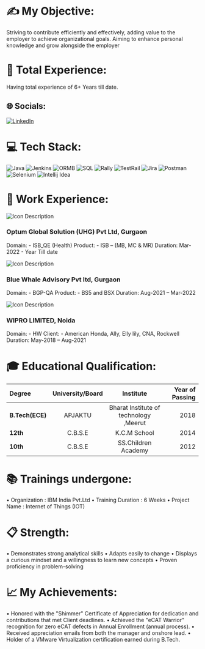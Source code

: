 # ✍ My Objective:

Striving to contribute efficiently and effectively, adding value to the employer to achieve organizational goals. Aiming to enhance personal knowledge and grow alongside the employer

# 👜 Total Experience:
Having total experience of 6+ Years till date.


## 🌐 Socials:
[![LinkedIn](https://img.shields.io/badge/LinkedIn-%230077B5.svg?logo=linkedin&logoColor=white)](https://www.linkedin.com/in/krishna-kumar-34145912b) 

# 💻 Tech Stack:
![Java](https://img.shields.io/badge/java-%23ED8B00.svg?style=plastic&logo=openjdk&logoColor=white) ![Jenkins](https://img.shields.io/badge/jenkins-%232C5263.svg?style=plastic&logo=jenkins&logoColor=white) ![ORMB](https://img.shields.io/badge/ORMB-%23F24E1E.svg?style=plastic&logo=ORMB&logoColor=white) ![SQL](https://img.shields.io/badge/SQL-%234ea94b.svg?style=plastic&logo=MySQL&logoColor=white) ![Rally](https://img.shields.io/badge/Rally-%23F24E1E.svg?style=plastic&logo=Rally&logoColor=white) ![TestRail](https://img.shields.io/badge/TestRail-%234ea94b.svg?style=plastic&logo=TestRail&logoColor=white) ![Jira](https://img.shields.io/badge/jira-%230A0FFF.svg?style=plastic&logo=jira&logoColor=white) ![Postman](https://img.shields.io/badge/Postman-FF6C37?style=plastic&logo=postman&logoColor=white) ![Selenium](https://img.shields.io/badge/Selenium-43B02A?logo=Selenium&logoColor=white) ![Intellij Idea](https://img.shields.io/badge/Intellij%20Idea-%23000000.svg?style=plastic&logo=intellij-idea&logoColor=white)

# 💼 Work Experience:
![Icon Description](KrishnaKumar1203/Krishna/Optum.ico) 
### Optum Global Solution (UHG) Pvt Ltd, Gurgaon

Domain: - ISB_QE (Health)
Product: - ISB – (MB, MC & MR)
Duration:  Mar-2022 - Year Till date

![Icon Description](KrishnaKumar1203/Krishna/Bluestacks.ico) 
### Blue Whale Advisory Pvt ltd, Gurgaon

Domain: - BGP-QA
Product: - BS5 and BSX
Duration:  Aug-2021 – Mar-2022

![Icon Description](KrishnaKumar1203/Krishna/Wipro.ico) 
### WIPRO LIMITED, Noida

Domain: - HW
Client: - American Honda, Ally, Elly lily, CNA, Rockwell
Duration: May-2018 – Aug-2021

# 🎓 Educational Qualification:
|     Degree      |  University/Board |                Institute               | Year of Passing |
|:----------------|:-----------------:|:--------------------------------------:|---------------: |
| **B.Tech(ECE)** |      APJAKTU      | Bharat Institute of technology ,Meerut |2018             |
| **12th**        |      C.B.S.E      | K.C.M School                           |2014             |
| **10th**        |      C.B.S.E      | SS.Children Academy                    |2012             |

# 📚 Trainings undergone:
•	Organization         : IBM India Pvt.Ltd
•	Training Duration : 6 Weeks
•	Project Name        : Internet of Things (IOT)

# 📋 Strength:
•	Demonstrates strong analytical skills
•	Adapts easily to change
•	Displays a curious mindset and a willingness to learn new concepts
•	Proven proficiency in problem-solving

# 📈 My Achievements:
•	Honored with the "Shimmer" Certificate of Appreciation for dedication and contributions that met Client deadlines.
•	Achieved the "eCAT Warrior" recognition for zero eCAT defects in Annual Enrollment (annual process).
•	Received appreciation emails from both the manager and onshore lead.
•	Holder of a VMware Virtualization certification earned during B.Tech.

  
<!-- Proudly created with GPRM ( https://gprm.itsvg.in  ) -->
